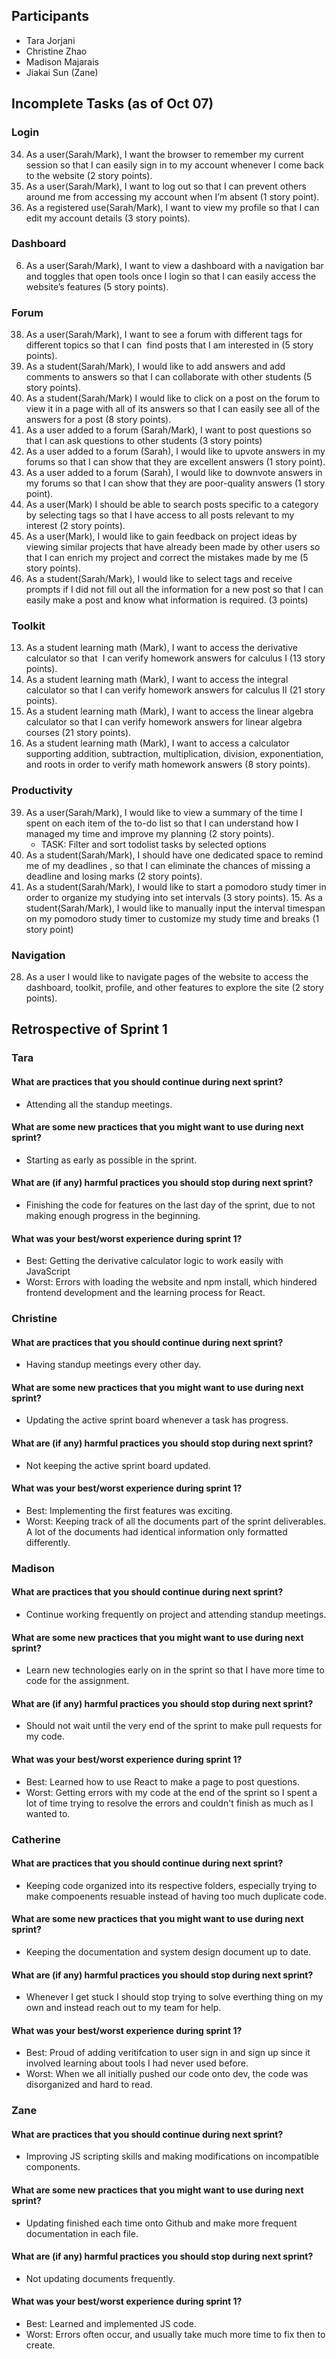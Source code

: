 ## Participants
- Tara Jorjani
- Christine Zhao
- Madison Majarais
- Jiakai Sun (Zane)

## Incomplete Tasks (as of Oct 07)
### Login
34. As a user(Sarah/Mark), I want the browser to remember my current session so that I can easily sign in to my account whenever I come back to the website (2 story points).
2. As a user(Sarah/Mark), I want to log out so that I can prevent others around me from accessing my account when I’m absent (1 story point).
4. As a registered use(Sarah/Mark), I want to view my profile so that I can edit my account details (3 story points).

### Dashboard
6. As a user(Sarah/Mark), I want to view a dashboard with a navigation bar and toggles that open tools once I login so that I can easily access the website’s features (5 story points).

### Forum
38. As a user(Sarah/Mark), I want to see a forum with different tags for different topics so that I can  find posts that I am interested in (5 story points).
9. As a student(Sarah/Mark), I would like to add answers and add comments to answers so that I can collaborate with other students (5 story points).
35. As a student(Sarah/Mark) I would like to click on a post on the forum to view it in a page with all of its answers so that I can easily see all of the answers for a post (8 story points).
36. As a user added to a forum (Sarah/Mark), I want to post questions so that I can ask questions to other students (3 story points) 
44. As a user added to a forum (Sarah), I would like to upvote answers in my forums so that I can show that they are excellent answers (1 story point).
45. As a user added to a forum (Sarah), I would like to downvote answers in my forums so that I can show that they are poor-quality answers (1 story point).
57. As a user(Mark) I should be able to search posts specific to a category by selecting tags so that I have access to all posts relevant to my interest (2 story points).
58. As a user(Mark), I would like to gain feedback on project ideas by viewing similar projects that have already been made by other users so that I can enrich my project and correct the mistakes made by me (5 story points).
37. As a student(Sarah/Mark), I would like to select tags and receive prompts if I did not fill out all the information for a new post so that I can easily make a post and know what information is required. (3 points)

### Toolkit
13. As a student learning math (Mark), I want to access the derivative calculator so that  I can verify homework answers for calculus I (13 story points).
14. As a student learning math (Mark), I want to access the integral calculator so that I can verify homework answers for calculus II (21 story points).
18. As a student learning math (Mark), I want to access the linear algebra calculator so that I can verify homework answers for linear algebra courses (21 story points).
16. As a student learning math (Mark), I want to access a calculator supporting addition, subtraction, multiplication, division, exponentiation, and roots in order to verify math homework answers (8 story points).

### Productivity
39. As a user(Sarah/Mark), I would like to view a summary of the time I spent on each item of the to-do list so that I can understand how I managed my time and improve my planning (2 story points).
	- TASK: Filter and sort todolist tasks by selected options
24. As a student(Sarah/Mark), I should have one dedicated space to remind me of my deadlines , so that I can eliminate the chances of missing a deadline and losing marks (2 story points).
40. As a student(Sarah/Mark), I would like to start a pomodoro study timer in order to organize my studying into set intervals (3 story points).
	15. As a student(Sarah/Mark),  I would like to manually input the interval timespan on my pomodoro study timer to customize my study time and breaks (1 story point)

### Navigation
28. As a user I would like to navigate pages of the website to access the dashboard, toolkit, profile, and other features to explore the site (2 story points).

## Retrospective of Sprint 1
### Tara
#### What are practices that you should continue during next sprint?
- Attending all the standup meetings.
#### What are some new practices that you might want to use during next sprint?
- Starting as early as possible in the sprint.
#### What are (if any) harmful practices you should stop during next sprint?
- Finishing the code for features on the last day of the sprint, due to not making enough progress in the beginning.
#### What was your best/worst experience during sprint 1?
- Best: Getting the derivative calculator logic to work easily with JavaScript
- Worst: Errors with loading the website and npm install, which hindered frontend development and the learning process for React.

### Christine
#### What are practices that you should continue during next sprint?
- Having standup meetings every other day.
#### What are some new practices that you might want to use during next sprint?
- Updating the active sprint board whenever a task has progress.
#### What are (if any) harmful practices you should stop during next sprint?
- Not keeping the active sprint board updated.
#### What was your best/worst experience during sprint 1?
- Best: Implementing the first features was exciting.
- Worst: Keeping track of all the documents part of the sprint deliverables. A lot of the documents had identical information only formatted differently.

### Madison
#### What are practices that you should continue during next sprint?
- Continue working frequently on project and attending standup meetings.
#### What are some new practices that you might want to use during next sprint?
- Learn new technologies early on in the sprint so that I have more time to code for the assignment.
#### What are (if any) harmful practices you should stop during next sprint?
- Should not wait until the very end of the sprint to make pull requests for my code.
#### What was your best/worst experience during sprint 1?
- Best: Learned how to use React to make a page to post questions.
- Worst: Getting errors with my code at the end of the sprint so I spent a lot of time trying to resolve the errors and couldn't finish as much as I wanted to.

### Catherine
#### What are practices that you should continue during next sprint?
- Keeping code organized into its respective folders, especially trying to make compoenents resuable instead of having too much duplicate code.
#### What are some new practices that you might want to use during next sprint?
- Keeping the documentation and system design document up to date.
#### What are (if any) harmful practices you should stop during next sprint?
- Whenever I get stuck I should stop trying to solve everthing thing on my own and instead reach out to my team for help.
#### What was your best/worst experience during sprint 1?
- Best: Proud of adding veritifcation to user sign in and sign up since it involved learning about tools I had never used before.
- Worst: When we all initially pushed our code onto dev, the code was disorganized and hard to read.

### Zane
#### What are practices that you should continue during next sprint?
- Improving JS scripting skills and making modifications on incompatible components.
#### What are some new practices that you might want to use during next sprint?
- Updating finished each time onto Github and make more frequent documentation in each file.
#### What are (if any) harmful practices you should stop during next sprint?
- Not updating documents frequently.
#### What was your best/worst experience during sprint 1?
- Best: Learned and implemented JS code.
- Worst: Errors often occur, and usually take much more time to fix then to create.